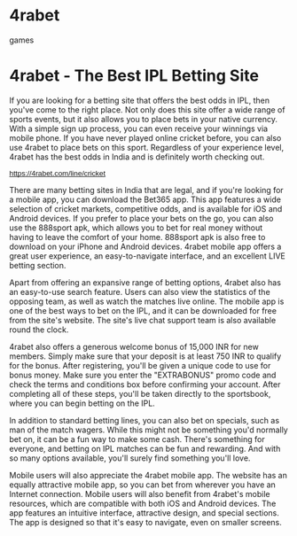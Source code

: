# 4rabet
games
<h1>4rabet - The Best IPL Betting Site</h1><p>If you are looking for a betting site that offers the best odds in IPL, then you've come to the right place. Not only does this site offer a wide range of sports events, but it also allows you to place bets in your native currency. With a simple sign up process, you can even receive your winnings via mobile phone. If you have never played online cricket before, you can also use 4rabet to place bets on this sport. Regardless of your experience level, 4rabet has the best odds in India and is definitely worth checking out.</p><p><span data-sheets-value="{&quot;1&quot;:2,&quot;2&quot;:&quot;https://4rabet.com/line/cricket&quot;}" data-sheets-userformat="{&quot;2&quot;:513,&quot;3&quot;:{&quot;1&quot;:0},&quot;12&quot;:0}" data-sheets-hyperlink="https://4rabet.com/line/cricket" style="letter-spacing: normal; text-decoration-line: underline; font-size: 10pt; font-family: Arial; text-decoration-skip-ink: none; color: rgb(17, 85, 204);"><a class="in-cell-link" href="https://4rabet.com/line/cricket" target="_blank">https://4rabet.com/line/cricket</a></span><br></p><p>There are many betting sites in India that are legal, and if you're looking for a mobile app, you can download the Bet365 app. This app features a wide selection of cricket markets, competitive odds, and is available for iOS and Android devices. If you prefer to place your bets on the go, you can also use the 888sport apk, which allows you to bet for real money without having to leave the comfort of your home. 888sport apk is also free to download on your iPhone and Android devices. 4rabet mobile app offers a great user experience, an easy-to-navigate interface, and an excellent LIVE betting section.</p><p>Apart from offering an expansive range of betting options, 4rabet also has an easy-to-use search feature. Users can also view the statistics of the opposing team, as well as watch the matches live online. The mobile app is one of the best ways to bet on the IPL, and it can be downloaded for free from the site's website. The site's live chat support team is also available round the clock.</p><p>4rabet also offers a generous welcome bonus of 15,000 INR for new members. Simply make sure that your deposit is at least 750 INR to qualify for the bonus. After registering, you'll be given a unique code to use for bonus money. Make sure you enter the "EXTRABONUS" promo code and check the terms and conditions box before confirming your account. After completing all of these steps, you'll be taken directly to the sportsbook, where you can begin betting on the IPL.</p><p>In addition to standard betting lines, you can also bet on specials, such as man of the match wagers. While this might not be something you'd normally bet on, it can be a fun way to make some cash. There's something for everyone, and betting on IPL matches can be fun and rewarding. And with so many options available, you'll surely find something you'll love.</p><p>Mobile users will also appreciate the 4rabet mobile app. The website has an equally attractive mobile app, so you can bet from wherever you have an Internet connection. Mobile users will also benefit from 4rabet's mobile resources, which are compatible with both iOS and Android devices. The app features an intuitive interface, attractive design, and special sections. The app is designed so that it's easy to navigate, even on smaller screens.</p>

